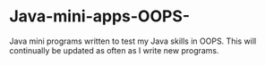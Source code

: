 # Java-mini-apps-OOPS-
Java mini programs written to test my Java skills in OOPS. This will continually be updated as often as I write new programs.
